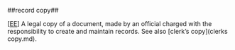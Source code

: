 ##record copy##

\[[EE](SOURCES.md#EE)\]  A legal copy of a document, made by an official charged with the responsibility to create and maintain records. See also [clerk’s copy](clerks copy.md).
